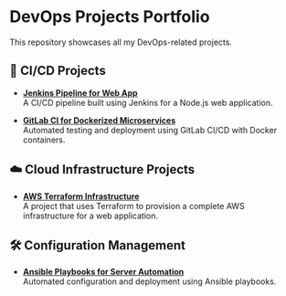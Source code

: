 # DevOps Projects Portfolio

This repository showcases all my DevOps-related projects.

## 🚀 CI/CD Projects

- **[Jenkins Pipeline for Web App](https://github.com/yourusername/jenkins-pipeline-project)**  
  A CI/CD pipeline built using Jenkins for a Node.js web application.

- **[GitLab CI for Dockerized Microservices](https://github.com/yourusername/gitlab-ci-microservices)**  
  Automated testing and deployment using GitLab CI/CD with Docker containers.

## ☁️ Cloud Infrastructure Projects

- **[AWS Terraform Infrastructure](https://github.com/yourusername/aws-terraform-infrastructure)**  
  A project that uses Terraform to provision a complete AWS infrastructure for a web application.

## 🛠️ Configuration Management

- **[Ansible Playbooks for Server Automation](https://github.com/yourusername/ansible-server-automation)**  
  Automated configuration and deployment using Ansible playbooks.
